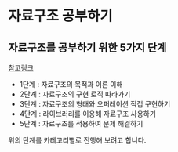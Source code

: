 # 자료구조 공부하기



## 자료구조를 공부하기 위한 5가지 단계

[참고링크](https://imasoftwareengineer.tistory.com/93)

- 1단계 : 자료구조의 목적과 이론 이해
- 2단계 : 자료구조의 구현 로직 따라가기
- 3단계 : 자료구조의 형태와 오퍼레이션 직접 구현하기
- 4단계 : 라이브러리를 이용해 자료구조 사용하기
- 5단계 : 자료구조를 적용하여 문제 해결하기



위의 단계를 카테고리별로 진행해 보려고 합니다.
